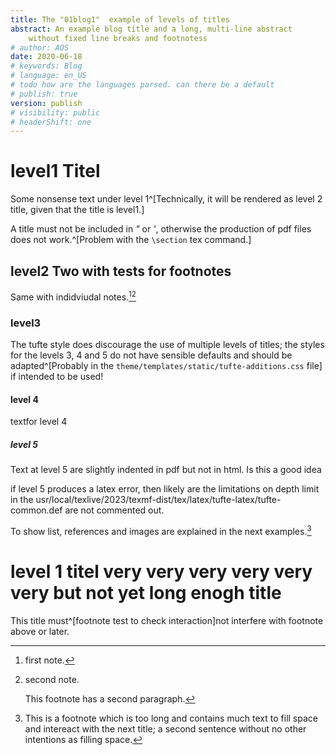 ```yaml
---
title: The "01blog1"  example of levels of titles  
abstract: An example blog title and a long, multi-line abstract   
    without fixed line breaks and footnotess  
# author: AOS
date: 2020-06-18
# keywords: Blog
# language: en_US
# todo how are the languages parsed. can there be a default
# publish: true
version: publish
# visibility: public
# headerShift: one
---
```


# level1 Titel
Some nonsense text under level 1^[Technically, it will be rendered as level 2 title, given that the title is level1.]

A title must not be included in *"* or *'*, otherwise the production of pdf files does not work.^[Problem with the `\section` tex command.]

## level2 Two with tests for footnotes
<!-- Some text with two footnotes in a row.^[First footnote]^[second footnote]. Known but -  does not work, see [https://github.com/jgm/pandoc/issues/8652] -->

Same with indidviudal notes.[^one][^two]

[^one]: first note.
[^two]: second note. 

    This footnote has a second paragraph. 

<!-- A an inline footnote cannot have a second paragraph^[First line.

    This could be the second line for the footnote]

with the continuation of the text  -->

### level3 
The tufte style does discourage the use of multiple levels of titles; the styles for the levels 3, 4 and 5 do not have sensible defaults and should be adapted^[Probably in the `theme/templates/static/tufte-additions.css` file] if intended to be used!


#### level 4
textfor level 4
##### level 5
Text at level 5 are slightly indented in pdf but not in html. Is this a good idea

if level 5 produces a latex error, then likely are the limitations on depth limit in the  usr/local/texlive/2023/texmf-dist/tex/latex/tufte-latex/tufte-common.def are not commented out.

To show list, references and images are explained in the next examples.[^long]

[^long]: This is a footnote which is too long and contains much text to fill space and intereact with the next title; a second sentence without no other intentions as filling space.

# level 1 titel very very very very very very  but not yet long enogh title

This title must^[footnote test to check interaction]not interfere with footnote above or later.
